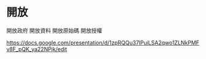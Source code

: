 # 開放

開放政府
開放資料
開放原始碼
開放授權

https://docs.google.com/presentation/d/1zpRQQu37lPuiLSA2qwo1ZLNkPMFv8F_pQK_ya22NPjk/edit